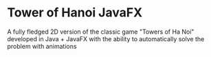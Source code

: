 # Tower of Hanoi JavaFX
 A fully fledged 2D version of the classic game "Towers of Ha Noi" developed in Java + JavaFX with the ability to automatically solve the problem with animations
